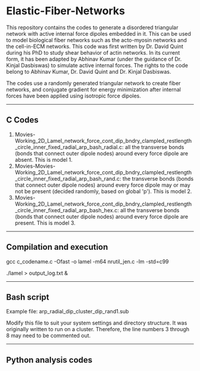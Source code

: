 # Elastic-Fiber-Networks
This repository contains the codes to generate a disordered triangular network with active internal force dipoles embedded in it. This can be used to model biological fiber networks such as the acto-myosin networks and the cell-in-ECM networks. This code was first written by Dr. David Quint during his PhD to study shear behavior of actin networks. In its current form, it has been adapted by Abhinav Kumar (under the guidance of Dr. Kinjal Dasbiswas) to simulate active internal forces. The rights to the code belong to Abhinav Kumar, Dr. David Quint and Dr. Kinjal Dasbiswas.

The codes use a randomly generated triangular network to create fiber networks, and conjugate gradient for energy minimization after internal forces have been applied using isotropic force dipoles.

------------------------------------------------------------------------------------------------------------------------------------------------------------------------
C Codes
------------------------------------------------------------------------------------------------------------------------------------------------------------------------

1. Movies-Working_2D_Lamel_network_force_cont_dip_bndry_clampled_restlength_circle_inner_fixed_radial_arp_bash_radial.c: all the transverse bonds (bonds that connect outer dipole nodes) around every force dipole are absent. This is model 1.
2. Movies-Movies-Working_2D_Lamel_network_force_cont_dip_bndry_clampled_restlength_circle_inner_fixed_radial_arp_bash_rand.c: the transverse bonds (bonds that connect outer dipole nodes) around every force dipole may or may not be present (decided randomly, based on global 'p'). This is model 2.
3. Movies-Working_2D_Lamel_network_force_cont_dip_bndry_clampled_restlength_circle_inner_fixed_radial_arp_bash_hex.c: all the transverse bonds (bonds that connect outer dipole nodes) around every force dipole are present. This is model 3.

------------------------------------------------------------------------------------------------------------------------------------------------------------------------
Compilation and execution
------------------------------------------------------------------------------------------------------------------------------------------------------------------------
gcc c_codename.c -Ofast -o lamel -m64 nrutil_jen.c -lm -std=c99

./lamel > output_log.txt &

------------------------------------------------------------------------------------------------------------------------------------------------------------------------
Bash script
------------------------------------------------------------------------------------------------------------------------------------------------------------------------
Example file: arp_radial_dip_cluster_dip_rand1.sub

Modify this file to suit your system settings and directory structure. It was originally written to run on a cluster. Therefore, the line numbers 3 through 8 may need to be commented out.

------------------------------------------------------------------------------------------------------------------------------------------------------------------------
Python analysis codes
------------------------------------------------------------------------------------------------------------------------------------------------------------------------


